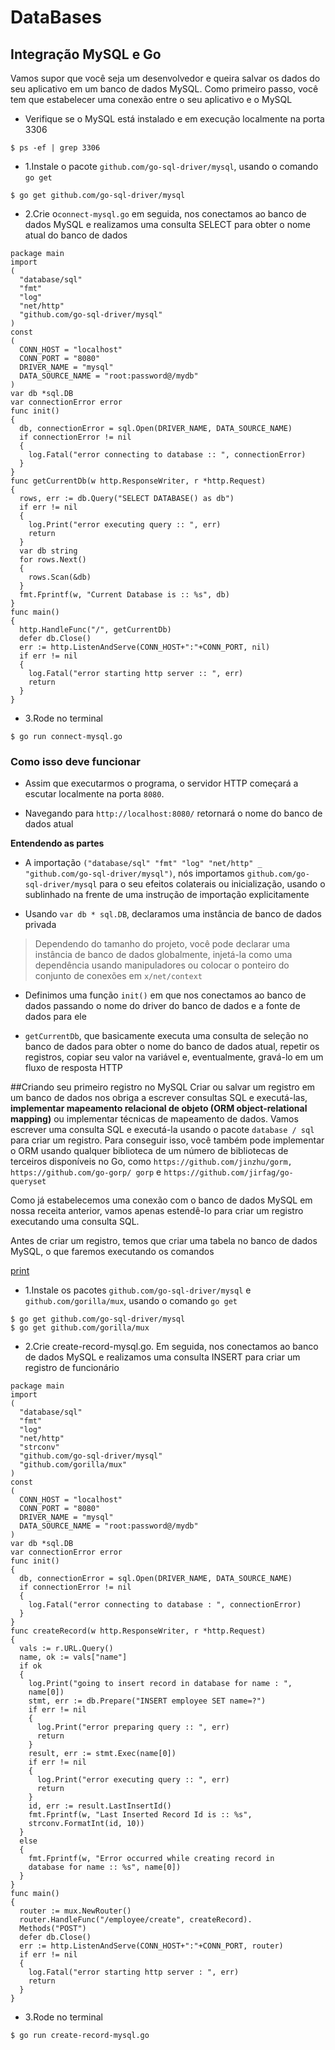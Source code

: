 # DataBases
## Integração MySQL e Go
Vamos supor que você seja um desenvolvedor e queira salvar os dados do seu aplicativo em um banco de dados MySQL. Como primeiro passo, você tem que estabelecer uma conexão entre o seu aplicativo e o MySQL

- Verifique se o MySQL está instalado e em execução localmente na porta 3306

```$ ps -ef | grep 3306```

- 1.Instale o pacote ```github.com/go-sql-driver/mysql```, usando o comando ```go get```

```$ go get github.com/go-sql-driver/mysql```

- 2.Crie o```connect-mysql.go``` em seguida, nos conectamos ao banco de dados MySQL e realizamos uma consulta SELECT para obter o nome atual do banco de dados

```
package main
import 
(
  "database/sql"
  "fmt"
  "log"
  "net/http"
  "github.com/go-sql-driver/mysql"
)
const 
(
  CONN_HOST = "localhost"
  CONN_PORT = "8080"
  DRIVER_NAME = "mysql"
  DATA_SOURCE_NAME = "root:password@/mydb"
)
var db *sql.DB
var connectionError error
func init() 
{
  db, connectionError = sql.Open(DRIVER_NAME, DATA_SOURCE_NAME)
  if connectionError != nil 
  {
    log.Fatal("error connecting to database :: ", connectionError)
  }
}
func getCurrentDb(w http.ResponseWriter, r *http.Request) 
{
  rows, err := db.Query("SELECT DATABASE() as db")
  if err != nil 
  {
    log.Print("error executing query :: ", err)
    return
  }
  var db string
  for rows.Next() 
  {
    rows.Scan(&db)
  }
  fmt.Fprintf(w, "Current Database is :: %s", db)
}
func main() 
{
  http.HandleFunc("/", getCurrentDb)
  defer db.Close()
  err := http.ListenAndServe(CONN_HOST+":"+CONN_PORT, nil)
  if err != nil 
  {
    log.Fatal("error starting http server :: ", err)
    return
  }
}
```

- 3.Rode no terminal

```$ go run connect-mysql.go```

### Como isso deve funcionar
- Assim que executarmos o programa, o servidor HTTP começará a escutar localmente na porta ```8080```.

- Navegando para ```http://localhost:8080/``` retornará o nome do banco de dados atual

**Entendendo as partes**

- A importação ```("database/sql" "fmt" "log" "net/http" _ "github.com/go-sql-driver/mysql")```, nós importamos ```github.com/go-sql-driver/mysql``` para o seu efeitos colaterais ou inicialização, usando o sublinhado na frente de uma instrução de importação explicitamente

- Usando ```var db * sql.DB```, declaramos uma instância de banco de dados privada

> Dependendo do tamanho do projeto, você pode declarar uma instância de banco de dados globalmente, injetá-la como uma dependência usando manipuladores ou colocar o ponteiro do conjunto de conexões em ```x/net/context```

- Definimos uma função ```init()``` em que nos conectamos ao banco de dados passando o nome do driver do banco de dados e a fonte de dados para ele

- ```getCurrentDb```, que basicamente executa uma consulta de seleção no banco de dados para obter o nome do banco de dados atual, repetir os registros, copiar seu valor na variável e, eventualmente, gravá-lo em um fluxo de resposta HTTP


##Criando seu primeiro registro no MySQL
Criar ou salvar um registro em um banco de dados nos obriga a escrever consultas SQL e executá-las, **implementar mapeamento relacional de objeto (ORM object-relational mapping)** ou implementar técnicas de mapeamento de dados.
Vamos escrever uma consulta SQL e executá-la usando o pacote ```database / sql``` para criar um registro. Para conseguir isso, você também pode implementar o ORM usando qualquer biblioteca de um número de bibliotecas de terceiros disponíveis no Go, como ```https://github.com/jinzhu/gorm, https://github.com/go-gorp/ gorp``` e ```https://github.com/jirfag/go-queryset```

Como já estabelecemos uma conexão com o banco de dados MySQL em nossa receita anterior, vamos apenas estendê-lo para criar um registro executando uma consulta SQL.

Antes de criar um registro, temos que criar uma tabela no banco de dados MySQL, o que faremos executando os comandos

[print](/print.png)


- 1.Instale os pacotes ```github.com/go-sql-driver/mysql``` e ```github.com/gorilla/mux```, usando o comando ```go get```

```
$ go get github.com/go-sql-driver/mysql
$ go get github.com/gorilla/mux
```

- 2.Crie create-record-mysql.go. Em seguida, nos conectamos ao banco de dados MySQL e realizamos uma consulta INSERT para criar um registro de funcionário

``` 
package main
import 
(
  "database/sql"
  "fmt"
  "log"
  "net/http"
  "strconv"
  "github.com/go-sql-driver/mysql"
  "github.com/gorilla/mux"
)
const 
(
  CONN_HOST = "localhost"
  CONN_PORT = "8080"
  DRIVER_NAME = "mysql"
  DATA_SOURCE_NAME = "root:password@/mydb"
)
var db *sql.DB
var connectionError error
func init() 
{
  db, connectionError = sql.Open(DRIVER_NAME, DATA_SOURCE_NAME)
  if connectionError != nil 
  {
    log.Fatal("error connecting to database : ", connectionError)
  }
}
func createRecord(w http.ResponseWriter, r *http.Request) 
{
  vals := r.URL.Query()
  name, ok := vals["name"]
  if ok 
  {
    log.Print("going to insert record in database for name : ",
    name[0])
    stmt, err := db.Prepare("INSERT employee SET name=?")
    if err != nil 
    {
      log.Print("error preparing query :: ", err)
      return
    }
    result, err := stmt.Exec(name[0])
    if err != nil 
    {
      log.Print("error executing query :: ", err)
      return
    }
    id, err := result.LastInsertId()
    fmt.Fprintf(w, "Last Inserted Record Id is :: %s",
    strconv.FormatInt(id, 10))
  } 
  else 
  {
    fmt.Fprintf(w, "Error occurred while creating record in 
    database for name :: %s", name[0])
  }
}
func main() 
{
  router := mux.NewRouter()
  router.HandleFunc("/employee/create", createRecord).
  Methods("POST")
  defer db.Close()
  err := http.ListenAndServe(CONN_HOST+":"+CONN_PORT, router)
  if err != nil 
  {
    log.Fatal("error starting http server : ", err)
    return
  }
}
```

- 3.Rode no terminal

```$ go run create-record-mysql.go```

